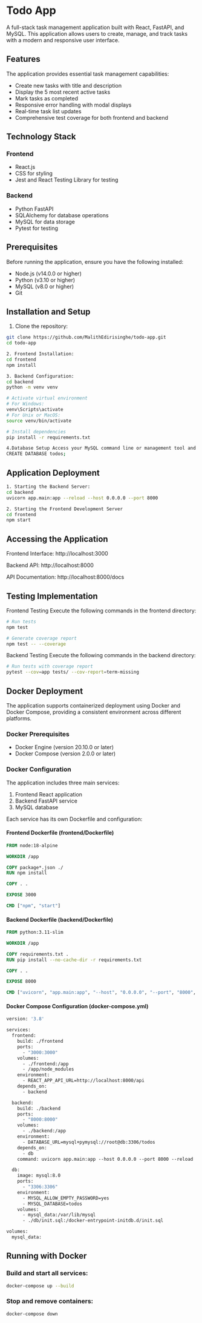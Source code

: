 # Todo App

A full-stack task management application built with React, FastAPI, and MySQL. This application allows users to create, manage, and track tasks with a modern and responsive user interface.

## Features

The application provides essential task management capabilities:

- Create new tasks with title and description
- Display the 5 most recent active tasks
- Mark tasks as completed
- Responsive error handling with modal displays
- Real-time task list updates
- Comprehensive test coverage for both frontend and backend

## Technology Stack

### Frontend
- React.js
- CSS for styling
- Jest and React Testing Library for testing

### Backend
- Python FastAPI
- SQLAlchemy for database operations
- MySQL for data storage
- Pytest for testing

## Prerequisites

Before running the application, ensure you have the following installed:

- Node.js (v14.0.0 or higher)
- Python (v3.10 or higher)
- MySQL (v8.0 or higher)
- Git

## Installation and Setup

1. Clone the repository:
```bash
git clone https://github.com/MalithEdirisinghe/todo-app.git
cd todo-app

2. Frontend Installation:
cd frontend
npm install

3. Backend Configuration:
cd backend
python -m venv venv

# Activate virtual environment
# For Windows:
venv\Scripts\activate
# For Unix or MacOS:
source venv/bin/activate

# Install dependencies
pip install -r requirements.txt

4.Database Setup Access your MySQL command line or management tool and execute:
CREATE DATABASE todos;
```

## Application Deployment
```bash
1. Starting the Backend Server:
cd backend
uvicorn app.main:app --reload --host 0.0.0.0 --port 8000

2. Starting the Frontend Development Server
cd frontend
npm start
```
## Accessing the Application
Frontend Interface: http://localhost:3000

Backend API: http://localhost:8000

API Documentation: http://localhost:8000/docs

## Testing Implementation
Frontend Testing
Execute the following commands in the frontend directory:
```bash
# Run tests
npm test

# Generate coverage report
npm test -- --coverage
```
Backend Testing
Execute the following commands in the backend directory:
```bash
# Run tests with coverage report
pytest --cov=app tests/ --cov-report=term-missing
```
## Docker Deployment

The application supports containerized deployment using Docker and Docker Compose, providing a consistent environment across different platforms.

### Docker Prerequisites
- Docker Engine (version 20.10.0 or later)
- Docker Compose (version 2.0.0 or later)

### Docker Configuration

The application includes three main services:
1. Frontend React application
2. Backend FastAPI service
3. MySQL database

Each service has its own Dockerfile and configuration:

#### Frontend Dockerfile (frontend/Dockerfile)
```dockerfile
FROM node:18-alpine

WORKDIR /app

COPY package*.json ./
RUN npm install

COPY . .

EXPOSE 3000

CMD ["npm", "start"]
```

#### Backend Dockerfile (backend/Dockerfile)
```dockerfile
FROM python:3.11-slim

WORKDIR /app

COPY requirements.txt .
RUN pip install --no-cache-dir -r requirements.txt

COPY . .

EXPOSE 8000

CMD ["uvicorn", "app.main:app", "--host", "0.0.0.0", "--port", "8000", "--reload"]
```

#### Docker Compose Configuration (docker-compose.yml)
```dockerfile
version: '3.8'

services:
  frontend:
    build: ./frontend
    ports:
      - "3000:3000"
    volumes:
      - ./frontend:/app
      - /app/node_modules
    environment:
      - REACT_APP_API_URL=http://localhost:8000/api
    depends_on:
      - backend

  backend:
    build: ./backend
    ports:
      - "8000:8000"
    volumes:
      - ./backend:/app
    environment:
      - DATABASE_URL=mysql+pymysql://root@db:3306/todos
    depends_on:
      - db
    command: uvicorn app.main:app --host 0.0.0.0 --port 8000 --reload

  db:
    image: mysql:8.0
    ports:
      - "3306:3306"
    environment:
      - MYSQL_ALLOW_EMPTY_PASSWORD=yes
      - MYSQL_DATABASE=todos
    volumes:
      - mysql_data:/var/lib/mysql
      - ./db/init.sql:/docker-entrypoint-initdb.d/init.sql

volumes:
  mysql_data:
  ```

  ## Running with Docker
### Build and start all services:
```bash
docker-compose up --build
```
### Stop and remove containers:
```bash
docker-compose down
```